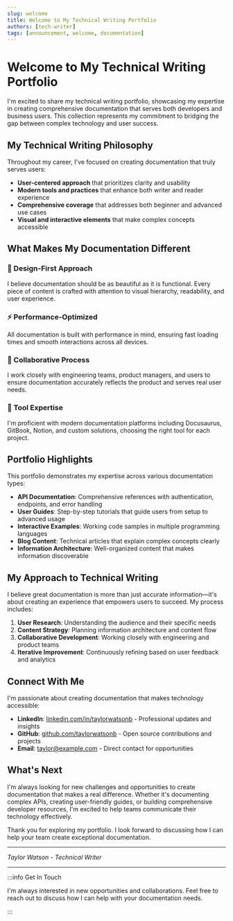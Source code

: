 ```yaml
---
slug: welcome
title: Welcome to My Technical Writing Portfolio
authors: [tech-writer]
tags: [announcement, welcome, documentation]
---
```


# Welcome to My Technical Writing Portfolio

I'm excited to share my technical writing portfolio, showcasing my expertise in creating comprehensive documentation that serves both developers and business users. This collection represents my commitment to bridging the gap between complex technology and user success.

## My Technical Writing Philosophy

Throughout my career, I've focused on creating documentation that truly serves users:

- **User-centered approach** that prioritizes clarity and usability
- **Modern tools and practices** that enhance both writer and reader experience
- **Comprehensive coverage** that addresses both beginner and advanced use cases
- **Visual and interactive elements** that make complex concepts accessible

## What Makes My Documentation Different

### 🎨 Design-First Approach

I believe documentation should be as beautiful as it is functional. Every piece of content is crafted with attention to visual hierarchy, readability, and user experience.

### ⚡ Performance-Optimized

All documentation is built with performance in mind, ensuring fast loading times and smooth interactions across all devices.

### 🤝 Collaborative Process

I work closely with engineering teams, product managers, and users to ensure documentation accurately reflects the product and serves real user needs.

### 🔧 Tool Expertise

I'm proficient with modern documentation platforms including Docusaurus, GitBook, Notion, and custom solutions, choosing the right tool for each project.

## Portfolio Highlights

This portfolio demonstrates my expertise across various documentation types:

- **API Documentation**: Comprehensive references with authentication, endpoints, and error handling
- **User Guides**: Step-by-step tutorials that guide users from setup to advanced usage
- **Interactive Examples**: Working code samples in multiple programming languages
- **Blog Content**: Technical articles that explain complex concepts clearly
- **Information Architecture**: Well-organized content that makes information discoverable

## My Approach to Technical Writing

I believe great documentation is more than just accurate information—it's about creating an experience that empowers users to succeed. My process includes:

1. **User Research**: Understanding the audience and their specific needs
2. **Content Strategy**: Planning information architecture and content flow
3. **Collaborative Development**: Working closely with engineering and product teams
4. **Iterative Improvement**: Continuously refining based on user feedback and analytics

## Connect With Me

I'm passionate about creating documentation that makes technology accessible:

- **LinkedIn**: [linkedin.com/in/taylorwatsonb](https://linkedin.com/in/taylorwatsonb) - Professional updates and insights
- **GitHub**: [github.com/taylorwatsonb](https://github.com/taylorwatsonb) - Open source contributions and projects
- **Email**: [taylor@example.com](mailto:taylor@example.com) - Direct contact for opportunities

## What's Next

I'm always looking for new challenges and opportunities to create documentation that makes a real difference. Whether it's documenting complex APIs, creating user-friendly guides, or building comprehensive developer resources, I'm excited to help teams communicate their technology effectively.

Thank you for exploring my portfolio. I look forward to discussing how I can help your team create exceptional documentation.

---

*Taylor Watson - Technical Writer*

---

:::info Get In Touch

I'm always interested in new opportunities and collaborations. Feel free to reach out to discuss how I can help with your documentation needs.

:::
